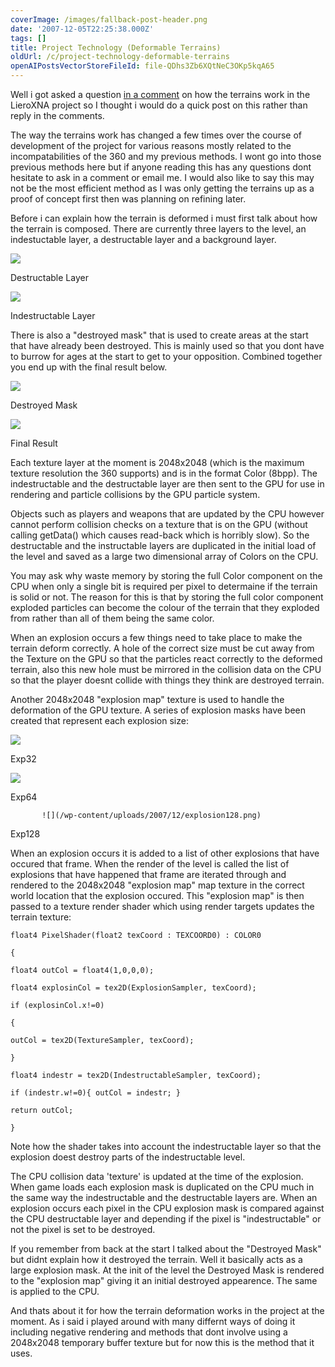```yaml
---
coverImage: /images/fallback-post-header.png
date: '2007-12-05T22:25:38.000Z'
tags: []
title: Project Technology (Deformable Terrains)
oldUrl: /c/project-technology-deformable-terrains
openAIPostsVectorStoreFileId: file-QDhs3Zb6XQtNeC3OKp5kqA65
---
```


Well i got asked a question [in a comment](https://www.mikecann.co.uk/?p=208#comment-1333) on how the terrains work in the LieroXNA project so I thought i would do a quick post on this rather than reply in the comments.

The way the terrains work has changed a few times over the course of development of the project for various reasons mostly related to the incompatabilities of the 360 and my previous methods. I wont go into those previous methods here but if anyone reading this has any questions dont hesitate to ask in a comment or email me. I would also like to say this may not be the most efficient method as I was only getting the terrains up as a proof of concept first then was planning on refining later.

<!-- more -->

Before i can explain how the terrain is deformed i must first talk about how the terrain is composed. There are currently three layers to the level, an indestuctable layer, a destructable layer and a background layer.

![](/wp-content/uploads/2007/12/test02_destr.png)

Destructable Layer

![](/wp-content/uploads/2007/12/test02_indestr.png)

Indestructable Layer

There is also a "destroyed mask" that is used to create areas at the start that have already been destroyed. This is mainly used so that you dont have to burrow for ages at the start to get to your opposition. Combined together you end up with the final result below.

![](/wp-content/uploads/2007/12/tempmask01.png)

Destroyed Mask

![](/wp-content/uploads/2007/12/test03_final.png)

Final Result

Each texture layer at the moment is 2048x2048 (which is the maximum texture resolution the 360 supports) and is in the format Color (8bpp). The indestructable and the destructable layer are then sent to the GPU for use in rendering and particle collisions by the GPU particle system.

Objects such as players and weapons that are updated by the CPU however cannot perform collision checks on a texture that is on the GPU (without calling getData() which causes read-back which is horribly slow). So the destructable and the instructable layers are duplicated in the initial load of the level and saved as a large two dimensional array of Colors on the CPU.

You may ask why waste memory by storing the full Color component on the CPU when only a single bit is required per pixel to determaine if the terrain is solid or not. The reason for this is that by storing the full color component exploded particles can become the colour of the terrain that they exploded from rather than all of them being the same color.

When an explosion occurs a few things need to take place to make the terrain deform correctly. A hole of the correct size must be cut away from the Texture on the GPU so that the particles react correctly to the deformed terrain, also this new hole must be mirrored in the collision data on the CPU so that the player doesnt collide with things they think are destroyed terrain.

Another 2048x2048 "explosion map" texture is used to handle the deformation of the GPU texture. A series of explosion masks have been created that represent each explosion size:

![](/wp-content/uploads/2007/12/explosion32.png)

Exp32

![](/wp-content/uploads/2007/12/explosion64.png)

Exp64

           ![](/wp-content/uploads/2007/12/explosion128.png)

Exp128

When an explosion occurs it is added to a list of other explosions that have occured that frame. When the render of the level is called the list of explosions that have happened that frame are iterated through and rendered to the 2048x2048 "explosion map" map texture in the correct world location that the explosion occured. This "explosion map" is then passed to a texture render shader which using render targets updates the terrain texture:

```
float4 PixelShader(float2 texCoord : TEXCOORD0) : COLOR0

{

float4 outCol = float4(1,0,0,0);

float4 explosinCol = tex2D(ExplosionSampler, texCoord);

if (explosinCol.x!=0)

{

outCol = tex2D(TextureSampler, texCoord);

}

float4 indestr = tex2D(IndestructableSampler, texCoord);

if (indestr.w!=0){ outCol = indestr; }

return outCol;

}
```

Note how the shader takes into account the indestructable layer so that the explosion doest destroy parts of the indestructable level.

The CPU collision data 'texture' is updated at the time of the explosion. When game loads each explosion mask is duplicated on the CPU much in the same way the indestructable and the destructable layers are. When an explosion occurs each pixel in the CPU explosion mask is compared against the CPU destructable layer and depending if the pixel is "indestructable" or not the pixel is set to be destroyed.

If you remember from back at the start I talked about the "Destroyed Mask" but didnt explain how it destroyed the terrain. Well it basically acts as a large explosion mask. At the init of the level the Destroyed Mask is rendered to the "explosion map" giving it an initial destroyed appearence. The same is applied to the CPU.

And thats about it for how the terrain deformation works in the project at the moment. As i said i played around with many differnt ways of doing it including negative rendering and methods that dont involve using a 2048x2048 temporary buffer texture but for now this is the method that it uses.
